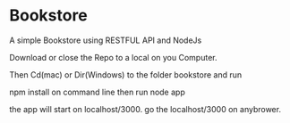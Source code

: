 # Bookstore
A simple Bookstore using RESTFUL API and NodeJs

Download or close the Repo to a local on you Computer.

Then Cd(mac) or Dir(Windows) to the folder bookstore and 
run

npm install on command line
 then 
run node app

the app will start on localhost/3000.
go the localhost/3000 on anybrower.

